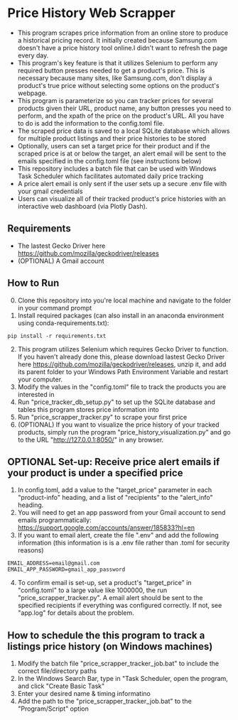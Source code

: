 # Price History Web Scrapper
- This program scrapes price information from an online store to produce a historical pricing record. It initially created because Samsung.com doesn't have a price history tool online.I didn't want to refresh the page every day.
- This program's key feature is that it utilizes Selenium to perform any required button presses needed to get a product's price. This is necessary because many sites, like Samsung.com, don't display a product's true price without selecting some options on the product's webpage. 
- This program is parameterize so you can tracker prices for several products given their URL, product name, any button presses you need to perform, and the xpath of the price on the product's URL. All you have to do is add the information to the config.toml file.
- The scraped price data is saved to a local SQLite database which allows for multiple product listings and their price histories to be stored
- Optionally, users can set a target price for their product and if the scraped price is at or below the target, an alert email will be sent to the emails specified in the config.toml file (see instructions below)
- This repository includes a batch file that can be used with Windows Task Scheduler which facilitates automated daily price tracking
- A price alert email is only sent if the user sets up a secure .env file with your gmail credentials
- Users can visualize all of their tracked product's price histories with an interactive web dashboard (via Plotly Dash).

## Requirements
- The lastest Gecko Driver here https://github.com/mozilla/geckodriver/releases
- (OPTIONAL) A Gmail account 

## How to Run
0. Clone this repository into you're local machine and navigate to the folder in your command prompt
1. Install required packages (can also install in an anaconda environment using conda-requirements.txt):
```
pip install -r requirements.txt
```
2. This program utilizes Selenium which requires Gecko Driver to function. If you haven't already done this, please download lastest Gecko Driver here https://github.com/mozilla/geckodriver/releases, unzip it, and add its parent folder to your Windows Path Environment Variable and restart your computer.
3. Modify the values in the "config.toml" file to track the products you are interested in
4. Run "price_tracker_db_setup.py" to set up the SQLite database and tables this program stores price information into
5. Run "price_scrapper_tracker.py" to scrape your first price
6. (OPTIONAL) If you want to visualize the price history of your tracked products, simply run the program "price_history_visualization.py" and go to the URL "http://127.0.0.1:8050/" in any browser.

## OPTIONAL Set-up: Receive price alert emails if your product is under a specified price
1. In config.toml, add a value to the "target_price" parameter in each "product-info" heading, and a list of "recipients" to the "alert_info" heading.
2. You will need to get an app password from your Gmail account to send emails programmatically: https://support.google.com/accounts/answer/185833?hl=en
3. If you want to email alert, create the file ".env" and add the following information (this information is is a .env file rather than .toml for security reasons)
```
EMAIL_ADDRESS=email@gmail.com
EMAIL_APP_PASSWORD=gmail_app_password
```
4. To confirm email is set-up, set a product's "target_price" in "config.toml" to a large value like 1000000, the run "price_scrapper_tracker.py". A email alert should be sent to the specified recipients if everything was configured correctly. If not, see "app.log" for details about the problem.

## How to schedule the this program to track a listings price history (on Windows machines)
1. Modify the batch file "price_scrapper_tracker_job.bat" to include the correct file/directory paths
2. In the Windows Search Bar, type in "Task Scheduler, open the program, and click "Create Basic Task"
3. Enter your desired name & timing informatino
4. Add the path to the "price_scrapper_tracker_job.bat" to the "Program/Script" option